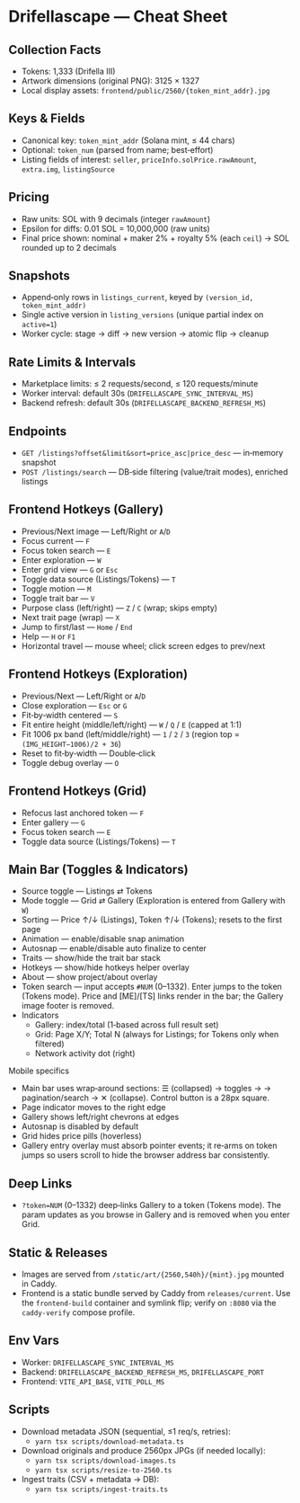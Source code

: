 # Drifellascape — Cheat Sheet

## Collection Facts

- Tokens: 1,333 (Drifella III)
- Artwork dimensions (original PNG): 3125 × 1327
- Local display assets: `frontend/public/2560/{token_mint_addr}.jpg`

## Keys & Fields

- Canonical key: `token_mint_addr` (Solana mint, ≤ 44 chars)
- Optional: `token_num` (parsed from name; best‑effort)
- Listing fields of interest: `seller`, `priceInfo.solPrice.rawAmount`, `extra.img`, `listingSource`

## Pricing

- Raw units: SOL with 9 decimals (integer `rawAmount`)
- Epsilon for diffs: 0.01 SOL = 10,000,000 (raw units)
- Final price shown: nominal + maker 2% + royalty 5% (each `ceil`) → SOL rounded up to 2 decimals

## Snapshots

- Append‑only rows in `listings_current`, keyed by `(version_id, token_mint_addr)`
- Single active version in `listing_versions` (unique partial index on `active=1`)
- Worker cycle: stage → diff → new version → atomic flip → cleanup

## Rate Limits & Intervals

- Marketplace limits: ≤ 2 requests/second, ≤ 120 requests/minute
- Worker interval: default 30s (`DRIFELLASCAPE_SYNC_INTERVAL_MS`)
- Backend refresh: default 30s (`DRIFELLASCAPE_BACKEND_REFRESH_MS`)

## Endpoints

- `GET /listings?offset&limit&sort=price_asc|price_desc` — in‑memory snapshot
- `POST /listings/search` — DB‑side filtering (value/trait modes), enriched listings

## Frontend Hotkeys (Gallery)

- Previous/Next image — Left/Right or `A`/`D`
- Focus current — `F`
- Focus token search — `E`
- Enter exploration — `W`
- Enter grid view — `G` or `Esc`
- Toggle data source (Listings/Tokens) — `T`
- Toggle motion — `M`
- Toggle trait bar — `V`
- Purpose class (left/right) — `Z` / `C` (wrap; skips empty)
- Next trait page (wrap) — `X`
- Jump to first/last — `Home` / `End`
- Help — `H` or `F1`
- Horizontal travel — mouse wheel; click screen edges to prev/next

## Frontend Hotkeys (Exploration)

- Previous/Next — Left/Right or `A`/`D`
- Close exploration — `Esc` or `G`
- Fit‑by‑width centered — `S`
- Fit entire height (middle/left/right) — `W` / `Q` / `E` (capped at 1:1)
- Fit 1006 px band (left/middle/right) — `1` / `2` / `3` (region top = `(IMG_HEIGHT−1006)/2 + 36`)
- Reset to fit‑by‑width — Double‑click
- Toggle debug overlay — `O`

## Frontend Hotkeys (Grid)

- Refocus last anchored token — `F`
- Enter gallery — `G`
- Focus token search — `E`
- Toggle data source (Listings/Tokens) — `T`

## Main Bar (Toggles & Indicators)

- Source toggle — Listings ⇄ Tokens
- Mode toggle — Grid ⇄ Gallery (Exploration is entered from Gallery with `W`)
- Sorting — Price ↑/↓ (Listings), Token ↑/↓ (Tokens); resets to the first page
- Animation — enable/disable snap animation
- Autosnap — enable/disable auto finalize to center
- Traits — show/hide the trait bar stack
- Hotkeys — show/hide hotkeys helper overlay
- About — show project/about overlay
- Token search — input accepts `#NUM` (0–1332). Enter jumps to the token (Tokens mode). Price and [ME]/[TS] links render in the bar; the Gallery image footer is removed.
- Indicators
  - Gallery: index/total (1‑based across full result set)
  - Grid: Page X/Y; Total N (always for Listings; for Tokens only when filtered)
  - Network activity dot (right)

Mobile specifics

- Main bar uses wrap‑around sections: ☰ (collapsed) → toggles → → pagination/search → ✕ (collapse). Control button is a 28px square.
- Page indicator moves to the right edge
- Gallery shows left/right chevrons at edges
- Autosnap is disabled by default
- Grid hides price pills (hoverless)
- Gallery entry overlay must absorb pointer events; it re‑arms on token jumps so users scroll to hide the browser address bar consistently.

## Deep Links

- `?token=NUM` (0–1332) deep‑links Gallery to a token (Tokens mode). The param updates as you browse in Gallery and is removed when you enter Grid.

## Static & Releases

- Images are served from `/static/art/{2560,540h}/{mint}.jpg` mounted in Caddy.
- Frontend is a static bundle served by Caddy from `releases/current`. Use the `frontend-build` container and symlink flip; verify on `:8080` via the `caddy-verify` compose profile.

## Env Vars

- Worker: `DRIFELLASCAPE_SYNC_INTERVAL_MS`
- Backend: `DRIFELLASCAPE_BACKEND_REFRESH_MS`, `DRIFELLASCAPE_PORT`
- Frontend: `VITE_API_BASE`, `VITE_POLL_MS`

## Scripts

- Download metadata JSON (sequential, ≤1 req/s, retries):
  - `yarn tsx scripts/download-metadata.ts`
- Download originals and produce 2560px JPGs (if needed locally):
  - `yarn tsx scripts/download-images.ts`
  - `yarn tsx scripts/resize-to-2560.ts`
- Ingest traits (CSV + metadata → DB):
  - `yarn tsx scripts/ingest-traits.ts`
